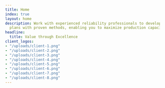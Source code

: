 ```yaml
---
title: Home
index: true
layout: home
description: Work with experienced reliability professionals to develop strategic
  plans with proven methods, enabling you to maximize production capacity.
headline:
  title: Value through Excellence
client_logos:
- "/uploads/client-1.png"
- "/uploads/client-2.png"
- "/uploads/client-3.png"
- "/uploads/client-4.png"
- "/uploads/client-5.png"
- "/uploads/client-6.png"
- "/uploads/client-7.png"
- "/uploads/client-8.png"
---
```


